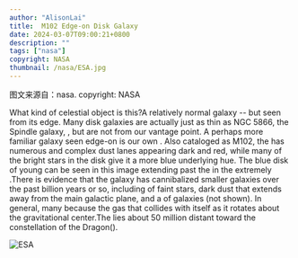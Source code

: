 ```yaml
---
author: "AlisonLai"
title:  M102 Edge-on Disk Galaxy 
date: 2024-03-07T09:00:21+0800
description: ""
tags: ["nasa"]
copyright: NASA
thumbnail: /nasa/ESA.jpg
---
```

图文来源自：nasa.  copyright: NASA

  What kind of celestial object is this?A relatively normal galaxy -- but seen from its edge. Many disk galaxies are actually just as thin as NGC 5866, the Spindle galaxy, , but are not  from our vantage point.  A perhaps more familiar galaxy seen edge-on is our own . Also cataloged as M102, the  has numerous and complex dust lanes appearing dark and red, while many of the bright stars in the disk give it a more blue underlying hue. The blue disk of young  can be seen in this  image extending past the  in the extremely .There is evidence that the  galaxy has cannibalized smaller galaxies over the past billion years or so, including  of faint stars, dark dust that extends away from the main galactic plane, and a  of galaxies (not shown). In general, many  because the gas that  collides with itself as it rotates about the gravitational center.The  lies about 50 million  distant toward the constellation of the Dragon().

![ESA](/nasa/ESA.jpg)
